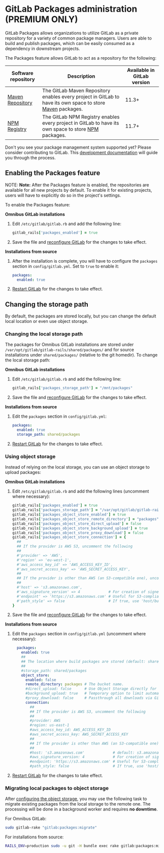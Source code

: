 # GitLab Packages administration **(PREMIUM ONLY)**

GitLab Packages allows organizations to utilize GitLab as a private repository
for a variety of common package managers. Users are able to build and publish
packages, which can be easily consumed as a dependency in downstream projects.

The Packages feature allows GitLab to act as a repository for the following:

| Software repository | Description | Available in GitLab version |
| ------------------- | ----------- | --------------------------- |
| [Maven Repository](../user/project/packages/maven_repository.md) | The GitLab Maven Repository enables every project in GitLab to have its own space to store [Maven](https://maven.apache.org/) packages. | 11.3+ |
| [NPM Registry](../user/project/packages/npm_registry.md)   | The GitLab NPM Registry enables every project in GitLab to have its own space to store [NPM](https://www.npmjs.com/) packages. | 11.7+ |

Don't you see your package management system supported yet?
Please consider contributing
to GitLab. This [development documentation](../development/packages.md) will guide you through the process.

## Enabling the Packages feature

NOTE: **Note:**
After the Packages feature is enabled, the repositories are available
for all new projects by default. To enable it for existing projects, users will
have to explicitly do so in the project's settings.

To enable the Packages feature:

**Omnibus GitLab installations**

1. Edit `/etc/gitlab/gitlab.rb` and add the following line:

    ```ruby
    gitlab_rails['packages_enabled'] = true
    ```

1. Save the file and [reconfigure GitLab][] for the changes to take effect.

**Installations from source**

1. After the installation is complete, you will have to configure the `packages`
   section in `config/gitlab.yml`. Set to `true` to enable it:

      ```yaml
      packages:
        enabled: true
      ```
1. [Restart GitLab] for the changes to take effect.

## Changing the storage path

By default, the packages are stored locally, but you can change the default
local location or even use object storage.

### Changing the local storage path

The packages for Omnibus GitLab installations are stored under
`/var/opt/gitlab/gitlab-rails/shared/packages/` and for source
installations under `shared/packages/` (relative to the git homedir).
To change the local storage path:

**Omnibus GitLab installations**

1. Edit `/etc/gitlab/gitlab.rb` and add the following line:

    ```ruby
    gitlab_rails['packages_storage_path'] = "/mnt/packages"
    ```

1. Save the file and [reconfigure GitLab][] for the changes to take effect.

**Installations from source**

1. Edit the `packages` section in `config/gitlab.yml`:

      ```yaml
      packages:
        enabled: true
        storage_path: shared/packages
      ```
1. [Restart GitLab] for the changes to take effect.

### Using object storage

Instead of relying on the local storage, you can use an object storage to
upload packages:

**Omnibus GitLab installations**

1. Edit `/etc/gitlab/gitlab.rb` and add the following lines (uncomment where
   necessary):

    ```ruby
    gitlab_rails['packages_enabled'] = true
    gitlab_rails['packages_storage_path'] = "/var/opt/gitlab/gitlab-rails/shared/packages"
    gitlab_rails['packages_object_store_enabled'] = true
    gitlab_rails['packages_object_store_remote_directory'] = "packages" # The bucket name.
    gitlab_rails['packages_object_store_direct_upload'] = false         # Use Object Storage directly for uploads instead of background uploads if enabled (Default: false).
    gitlab_rails['packages_object_store_background_upload'] = true      # Temporary option to limit automatic upload (Default: true).
    gitlab_rails['packages_object_store_proxy_download'] = false        # Passthrough all downloads via GitLab instead of using Redirects to Object Storage.
    gitlab_rails['packages_object_store_connection'] = {
      ##
      ## If the provider is AWS S3, uncomment the following
      ##
      #'provider' => 'AWS',
      #'region' => 'eu-west-1',
      #'aws_access_key_id' => 'AWS_ACCESS_KEY_ID',
      #'aws_secret_access_key' => 'AWS_SECRET_ACCESS_KEY',
      ##
      ## If the provider is other than AWS (an S3-compatible one), uncomment the following
      ##
      #'host' => 's3.amazonaws.com',
      #'aws_signature_version' => 4             # For creation of signed URLs. Set to 2 if provider does not support v4.
      #'endpoint' => 'https://s3.amazonaws.com' # Useful for S3-compliant services such as DigitalOcean Spaces.
      #'path_style' => false                    # If true, use 'host/bucket_name/object' instead of 'bucket_name.host/object'.
    }
    ```

1. Save the file and [reconfigure GitLab][] for the changes to take effect.

**Installations from source**

1. Edit the `packages` section in `config/gitlab.yml` (uncomment where necessary):

    ```yaml
      packages:
        enabled: true
        ##
        ## The location where build packages are stored (default: shared/packages).
        ##
        #storage_path: shared/packages
        object_store:
          enabled: false
          remote_directory: packages # The bucket name.
          #direct_upload: false      # Use Object Storage directly for uploads instead of background uploads if enabled (Default: false).
          #background_upload: true   # Temporary option to limit automatic upload (Default: true).
          #proxy_download: false     # Passthrough all downloads via GitLab instead of using Redirects to Object Storage.
          connection:
            ##
            ## If the provider is AWS S3, uncomment the following
            ##
            #provider: AWS
            #region: us-east-1
            #aws_access_key_id: AWS_ACCESS_KEY_ID
            #aws_secret_access_key: AWS_SECRET_ACCESS_KEY
            ##
            ## If the provider is other than AWS (an S3-compatible one), uncomment the following
            ##
            #host: 's3.amazonaws.com'             # default: s3.amazonaws.com.
            #aws_signature_version: 4             # For creation of signed URLs. Set to 2 if provider does not support v4.
            #endpoint: 'https://s3.amazonaws.com' # Useful for S3-compliant services such as DigitalOcean Spaces.
            #path_style: false                    # If true, use 'host/bucket_name/object' instead of 'bucket_name.host/object'.
    ```

1. [Restart GitLab] for the changes to take effect.

### Migrating local packages to object storage

After [configuring the object storage](#using-object-storage), you may use the
following task to migrate existing packages from the local storage to the remote one.
The processing will be done in a background worker and requires **no downtime**.

For Omnibus GitLab:

```sh
sudo gitlab-rake "gitlab:packages:migrate"
```

For installations from source:

```bash
RAILS_ENV=production sudo -u git -H bundle exec rake gitlab:packages:migrate
```

[reconfigure gitlab]: restart_gitlab.md#omnibus-gitlab-reconfigure "How to reconfigure Omnibus GitLab"
[restart gitlab]: restart_gitlab.md#omnibus-gitlab-reconfigure "How to reconfigure Omnibus GitLab"
